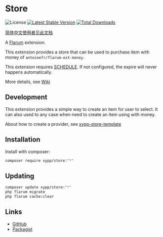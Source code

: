 # Store

![License](https://img.shields.io/badge/license-MIT-blue.svg)
[![Latest Stable Version](https://img.shields.io/packagist/v/xypp/store.svg)](https://packagist.org/packages/xypp/store)
[![Total Downloads](https://img.shields.io/packagist/dt/xypp/store.svg)](https://packagist.org/packages/xypp/store)

[简体中文使用者见此文档](README-zh.md)

A [Flarum](http://flarum.org) extension. 

This extension provides a store that can be used to purchase item with money of `antoinefr/flarum-ext-money`.

This extension requires [SCHEDULE](). If not configured, the expire will never happens automatically.

More details, see [Wiki](https://github.com/zxy19/store-template/wiki/zh)

## Development

This extension provides a simple way to create an item for user to select. It can also used to any case when need to create an item using with money.

About how to create a provider, see [xypp-store-template](https://github.com/zxy19/store-template)

## Installation

Install with composer:

```sh
composer require xypp/store:"*"
```

## Updating

```sh
composer update xypp/store:"*"
php flarum migrate
php flarum cache:clear
```

## Links

- [GitHub](https://github.com/zxy19/store)
- [Packagist](https://packagist.org/packages/xypp/store)